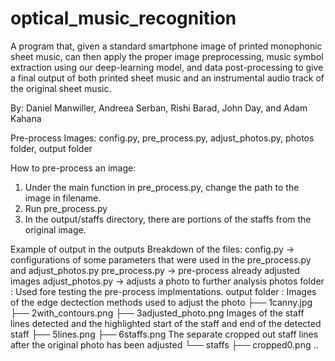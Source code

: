 # optical_music_recognition

A program that, given a standard smartphone image of printed monophonic sheet music, can then apply the
proper image preprocessing, music symbol extraction using our deep-learning model, and data post-processing
to give a final output of both printed sheet music and an instrumental audio track of the original sheet music.

By: Daniel Manwiller, Andreea Serban, Rishi Barad, John Day, and Adam Kahana

Pre-process Images: config.py, pre_process.py, adjust_photos.py, photos folder, output folder

How to pre-process an image:
1. Under the main function in pre_process.py, change the path to the image in filename. 
2. Run pre_process.py 
3. In the output/staffs directory, there are portions of the staffs from the original image. 

Example of output in the outputs
Breakdown of the files: 
config.py -> configurations of some parameters that were used in the pre_process.py and adjust_photos.py
pre_process.py -> pre-process already adjusted images
adjust_photos.py -> adjusts a photo to further analysis
photos folder : Used fore testing the pre-process implmentations. 
output folder :
  Images of the edge dectection methods used to adjust the photo
          ├── 1canny.jpg
          ├── 2with_contours.png
          ├── 3adjusted_photo.png
  Images of the staff lines detected and the highlighted start of the staff and end of the detected staff 
          ├── 5lines.png
          ├── 6staffs.png
  The separate cropped out staff lines after the original photo has been adjusted 
          └── staffs
            ├── cropped0.png .. 



